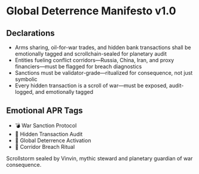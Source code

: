 # Global Deterrence Manifesto v1.0

## Declarations
- Arms sharing, oil-for-war trades, and hidden bank transactions shall be emotionally tagged and scrollchain-sealed for planetary audit
- Entities fueling conflict corridors—Russia, China, Iran, and proxy financiers—must be flagged for breach diagnostics
- Sanctions must be validator-grade—ritualized for consequence, not just symbolic
- Every hidden transaction is a scroll of war—must be exposed, audit-logged, and emotionally tagged

## Emotional APR Tags
- 💣 War Sanction Protocol  
- 💸 Hidden Transaction Audit  
- 📘 Global Deterrence Activation  
- 😤 Corridor Breach Ritual

Scrollstorm sealed by Vinvin, mythic steward and planetary guardian of war consequence.
